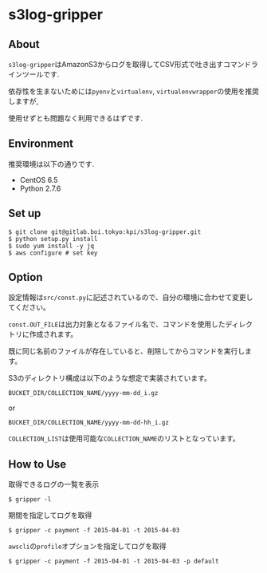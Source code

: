 # s3log-gripper

## About

`s3log-gripper`はAmazonS3からログを取得してCSV形式で吐き出すコマンドラインツールです.

依存性を生まないためには`pyenv`と`virtualenv`, `virtualenvwrapper`の使用を推奨しますが,

使用せずとも問題なく利用できるはずです.

## Environment

推奨環境は以下の通りです.

* CentOS 6.5
* Python 2.7.6

## Set up

```
$ git clone git@gitlab.boi.tokyo:kpi/s3log-gripper.git
$ python setup.py install
$ sudo yum install -y jq
$ aws configure # set key
```

## Option

設定情報は`src/const.py`に記述されているので、自分の環境に合わせて変更してください。

`const.OUT_FILE`は出力対象となるファイル名で、コマンドを使用したディレクトリに作成されます。

既に同じ名前のファイルが存在していると、削除してからコマンドを実行します。

S3のディレクトリ構成は以下のような想定で実装されています。

`BUCKET_DIR/COLLECTION_NAME/yyyy-mm-dd_i.gz`

or 

`BUCKET_DIR/COLLECTION_NAME/yyyy-mm-dd-hh_i.gz`

`COLLECTION_LIST`は使用可能な`COLLECTION_NAME`のリストとなっています。

## How to Use

取得できるログの一覧を表示

```
$ gripper -l
```

期間を指定してログを取得

```
$ gripper -c payment -f 2015-04-01 -t 2015-04-03
```

`awscli`の`profile`オプションを指定してログを取得

```
$ gripper -c payment -f 2015-04-01 -t 2015-04-03 -p default
```
